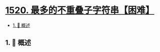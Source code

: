 # [1520. 最多的不重叠子字符串【困难】](https://github.com/tnotesjs/TNotes.leetcode/tree/main/notes/1520.%20%E6%9C%80%E5%A4%9A%E7%9A%84%E4%B8%8D%E9%87%8D%E5%8F%A0%E5%AD%90%E5%AD%97%E7%AC%A6%E4%B8%B2%E3%80%90%E5%9B%B0%E9%9A%BE%E3%80%91)

<!-- region:toc -->

- [1. 📝 概述](#1--概述)

<!-- endregion:toc -->

## 1. 📝 概述
